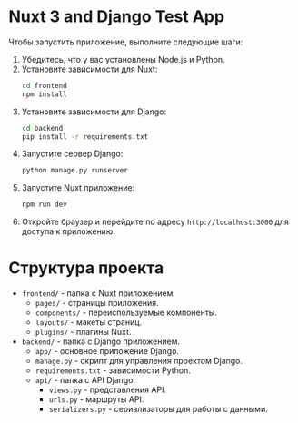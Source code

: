 # Nuxt 3 and Django Test App

Чтобы запустить приложение, выполните следующие шаги:
1. Убедитесь, что у вас установлены Node.js и Python.
2. Установите зависимости для Nuxt:
   ```bash
   cd frontend
   npm install
   ```
3. Установите зависимости для Django:
   ```bash
   cd backend
   pip install -r requirements.txt
   ```
4. Запустите сервер Django:
   ```bash
   python manage.py runserver
   ```
5. Запустите Nuxt приложение:
   ```bash
   npm run dev
    ```
6. Откройте браузер и перейдите по адресу `http://localhost:3000` для доступа к приложению.

# Структура проекта
- `frontend/` - папка с Nuxt приложением.
  - `pages/` - страницы приложения.
  - `components/` - переиспользуемые компоненты.
  - `layouts/` - макеты страниц.
  - `plugins/` - плагины Nuxt.
- `backend/` - папка с Django приложением.
  - `app/` - основное приложение Django.
  - `manage.py` - скрипт для управления проектом Django.
  - `requirements.txt` - зависимости Python.
  - `api/` - папка с API Django.
    - `views.py` - представления API.
    - `urls.py` - маршруты API.
    - `serializers.py` - сериализаторы для работы с данными.